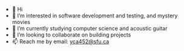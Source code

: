 - 👋 Hi
- 👀 I’m interested in software development and testing, and mystery movies
- 🌱 I’m currently studying computer science and acoustic guitar
- 💞️ I’m looking to collaborate on building projects
- 📫 Reach me by email: yca452@sfu.ca

<!---
yanwcai/yanwcai is a ✨ special ✨ repository because its `README.md` (this file) appears on your GitHub profile.
You can click the Preview link to take a look at your changes.
--->
